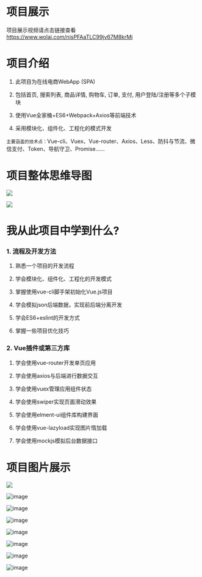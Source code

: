 # 项目展示
项目展示视频请点击链接查看 https://www.wolai.com/nisPFAaTLC99jv67M8krMi

# 项目介绍

1) 此项目为在线电商WebApp (SPA)

2) 包括首页, 搜索列表, 商品详情, 购物车, 订单, 支付, 用户登陆/注册等多个子模块

3) 使用Vue全家桶+ES6+Webpack+Axios等前端技术

4) 采用模块化、组件化、工程化的模式开发

`主要涵盖的技术点：`Vue-cli、Vuex、Vue-router、Axios、Less、防抖与节流、微信支付、Token、导航守卫、Promise……


# 项目整体思维导图

![](https://secure2.wostatic.cn/static/8keh9NURvLMcGFRkQBcdVA/image.png?auth_key=1728806116-2j9jGzh9jRnLxwCtyyeNRe-0-b45db6724621aa67eb8011fa232c3a5f)

![](https://secure2.wostatic.cn/static/mrwghNmVNiu8NSCaWdBkdP/image.png?auth_key=1728806116-bvGWYR88AWdf1oDnWgmZQs-0-84e2b0052f73b30f47bbeeae237d7db1)

# 我从此项目中学到什么?

### 1. 流程及开发方法

1) 熟悉一个项目的开发流程

2) 学会模块化、组件化、工程化的开发模式

3) 掌握使用vue-cli脚手架初始化Vue.js项目

4) 学会模拟json后端数据，实现前后端分离开发

5) 学会ES6+eslint的开发方式

6) 掌握一些项目优化技巧

### 2. Vue插件或第三方库

1) 学会使用vue-router开发单页应用

2) 学会使用axios与后端进行数据交互

3) 学会使用vuex管理应用组件状态

4) 学会使用swiper实现页面滑动效果

5) 学会使用elment-ui组件库构建界面

6) 学会使用vue-lazyload实现图片惰加载

7) 学会使用mockjs模拟后台数据接口

# 项目图片展示
![](https://secure2.wostatic.cn/static/kQfgZt5FKbGZsDx1kL991S/image.png?auth_key=1728806658-7Ls69ZTBxiyAcKKTqEGZj1-0-313cc328e130dc9ae7f00d6f1dfaff2c)

![image](https://github.com/user-attachments/assets/4bf0a16d-267b-4712-9f17-d65378f5a037)

![image](https://github.com/user-attachments/assets/91a5c14e-202f-498a-8d40-1b31c5d2fc54)

![image](https://github.com/user-attachments/assets/4c7844e2-f8a2-4fce-8171-dcc53b1f0749)

![image](https://github.com/user-attachments/assets/899d18d6-7284-4cc7-8022-7cf6acae175b)

![image](https://github.com/user-attachments/assets/cf9d6483-d5d9-4fa7-98dc-8d15d3657c74)

![image](https://github.com/user-attachments/assets/4f1375ad-1908-44df-99f0-d8f2e39441af)

![image](https://github.com/user-attachments/assets/26d266e9-dc52-4081-89df-7c222498da5a)

